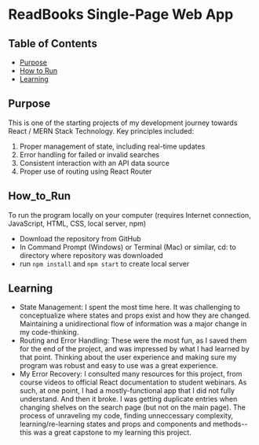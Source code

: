 ReadBooks Single-Page Web App 
======================================================================

## Table of Contents

* [Purpose](#purpose)
* [How to Run](#how_to_run)
* [Learning](#learning)


## Purpose

This is one of the starting projects of my development journey towards React / MERN Stack Technology. Key principles included:
1. Proper management of state, including real-time updates
2. Error handling for failed or invalid searches
3. Consistent interaction with an API data source
4. Proper use of routing using React Router


## How_to_Run

To run the program locally on your computer (requires Internet connection, JavaScript, HTML, CSS, local server, npm)
* Download the repository from GitHub
* In Command Prompt (Windows) or Terminal (Mac) or similar, cd: to directory where repository was downloaded
* run `npm install` and `npm start` to create local server


## Learning

* State Management: I spent the most time here. It was challenging to conceptualize where states and props exist and how they are changed. Maintaining a unidirectional flow of information was a major change in my code-thinking. 
* Routing and Error Handling: These were the most fun, as I saved them for the end of the project, and was impressed by what I had learned by that point. Thinking about the user experience and making sure my program was robust and easy to use was a great experience.
* My Error Recovery: I consulted many resources for this project, from course videos to official React documentation to student webinars. As such, at one point, I had a mostly-functional app that I did not fully understand. And then it broke. I was getting duplicate entries when changing shelves on the search page (but not on the main page). The process of unraveling my code, finding unneccessary complexity, learning/re-learning states and props and components and methods--this was a great capstone to my learning this project.
